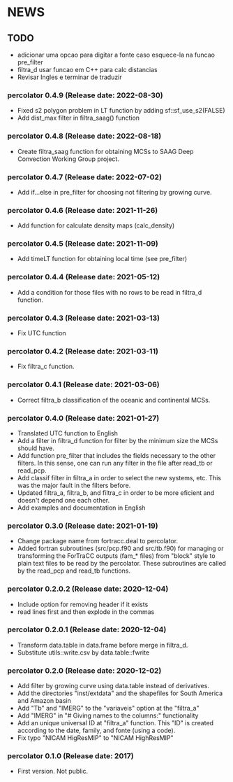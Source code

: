 NEWS
===========

## TODO

- adicionar uma opcao para digitar a fonte caso esquece-la na funcao pre_filter
- filtra_d usar funcao em C++ para calc distancias
- Revisar Ingles e terminar de traduzir

### percolator 0.4.9 (Release date: 2022-08-30)
- Fixed s2 polygon problem in LT function by adding sf::sf_use_s2(FALSE)
- Add dist_max filter in filtra_saag() function

### percolator 0.4.8 (Release date: 2022-08-18)
- Create filtra_saag function for obtaining MCSs to SAAG Deep Convection Working 
  Group project.

### percolator 0.4.7 (Release date: 2022-07-02)
- Add if...else in pre_filter for choosing not filtering by growing curve.

### percolator 0.4.6 (Release date: 2021-11-26)
- Add function for calculate density maps (calc_density)

### percolator 0.4.5 (Release date: 2021-11-09)
- Add timeLT function for obtaining local time (see pre_filter)

### percolator 0.4.4 (Release date: 2021-05-12)
- Add a condition for those files with no rows to be read in filtra_d function.

### percolator 0.4.3 (Release date: 2021-03-13)
- Fix UTC function

### percolator 0.4.2 (Release date: 2021-03-11)
- Fix filtra_c  function.

### percolator 0.4.1 (Release date: 2021-03-06)
- Correct filtra_b classification of the oceanic and continental MCSs.

### percolator 0.4.0 (Release date: 2021-01-27)
- Translated UTC function to English
- Add a filter in filtra_d function for filter by the minimum size 
  the MCSs should have. 
- Add function pre_filter that includes the fields necessary to
  the other filters. In this sense, one can run any filter in the
  file after read_tb or read_pcp.
- Add classif filter in filtra_a in order to select the new systems, 
  etc. This was the major fault in the filters before.
- Updated filtra_a, filtra_b, and filtra_c in order to be more
  eficient and doesn't depend one each other.
- Add examples and documentation in English
  
### percolator 0.3.0 (Release date: 2021-01-19)
- Change package name from fortracc.deal to percolator.
- Added fortran subroutines (src/pcp.f90 and src/tb.f90) for
  managing or transforming the ForTraCC outputs (fam_* files) 
  from "block" style to plain text files to be read by the percolator.
  These subroutines are called by the read_pcp and read_tb functions.

### percolator 0.2.0.2 (Release date: 2020-12-04)
- Include option for removing header if it exists
- read lines first and then explode in the commas

### percolator 0.2.0.1 (Release date: 2020-12-04)
- Transform data.table in data.frame before merge in filtra_d.
- Substitute utils::write.csv by data.table::fwrite

### percolator 0.2.0 (Release date: 2020-12-02)
- Add filter by growing curve using data.table instead of derivatives.
- Add the directories "inst/extdata" and the shapefiles for South America and Amazon basin
- Add "Tb" and "IMERG" to the "variaveis" option at the "filtra_a"
- Add "IMERG" in "# Giving names to the columns:" functionality
- Add an unique universal ID at "filtra_a" function. This "ID" is created 
  according to the date, family, and fonte (using a code).
- Fix typo "NICAM HigResMIP" to "NICAM HighResMIP"


### percolator 0.1.0 (Release date: 2017)

- First version. Not public. 